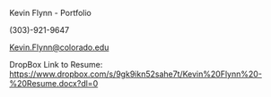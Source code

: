 Kevin Flynn - Portfolio

(303)-921-9647

Kevin.Flynn@colorado.edu

DropBox Link to Resume: https://www.dropbox.com/s/9gk9ikn52sahe7t/Kevin%20Flynn%20-%20Resume.docx?dl=0
